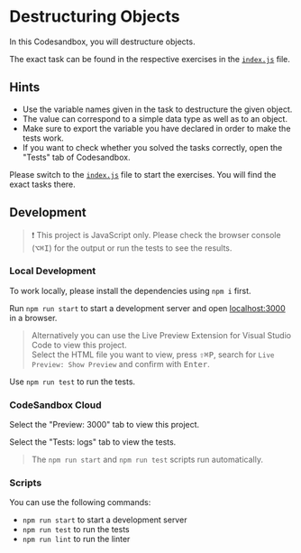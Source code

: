 # Destructuring Objects

In this Codesandbox, you will destructure objects.

The exact task can be found in the respective exercises in the [`index.js`](./index.js) file.

## Hints

- Use the variable names given in the task to destructure the given object.
- The value can correspond to a simple data type as well as to an object.
- Make sure to export the variable you have declared in order to make the tests work.
- If you want to check whether you solved the tasks correctly, open the "Tests" tab of Codesandbox.

Please switch to the [`index.js`](./index.js) file to start the exercises. You will find the exact tasks there.

## Development

> ❗️ This project is JavaScript only. Please check the browser console (<kbd>⌥</kbd><kbd>⌘</kbd><kbd>I</kbd>) for the output or run the tests to see the results.

### Local Development

To work locally, please install the dependencies using `npm i` first.

Run `npm run start` to start a development server and open [localhost:3000](http://localhost:3000) in a browser.

> Alternatively you can use the Live Preview Extension for Visual Studio Code to view this project.  
> Select the HTML file you want to view, press <kbd>⇧</kbd><kbd>⌘</kbd><kbd>P</kbd>, search for `Live Preview: Show Preview` and confirm with <kbd>Enter</kbd>.

Use `npm run test` to run the tests.

### CodeSandbox Cloud

Select the "Preview: 3000" tab to view this project.

Select the "Tests: logs" tab to view the tests.

> The `npm run start` and `npm run test` scripts run automatically.

### Scripts

You can use the following commands:

- `npm run start` to start a development server
- `npm run test` to run the tests
- `npm run lint` to run the linter
